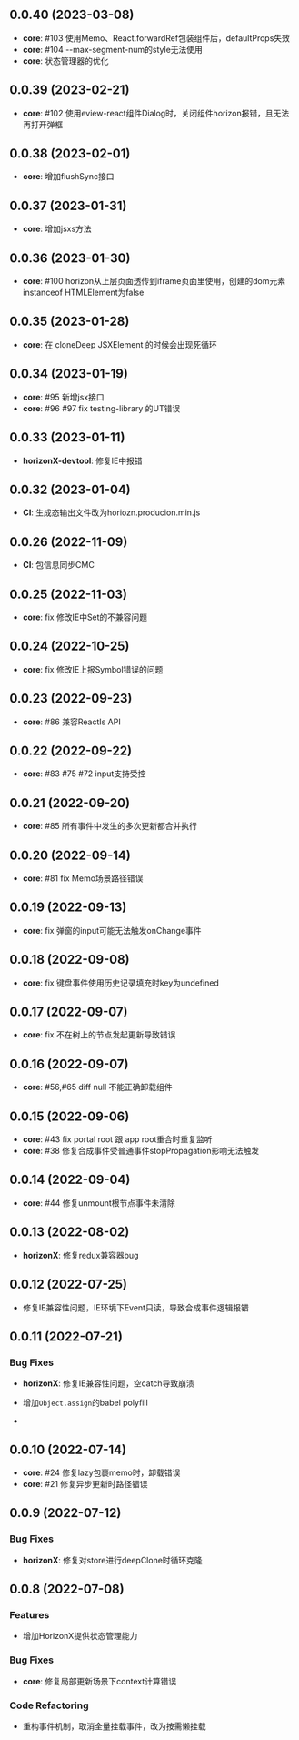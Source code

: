 ## 0.0.40 (2023-03-08)
- **core**: #103 使用Memo、React.forwardRef包装组件后，defaultProps失效
- **core**: #104 --max-segment-num的style无法使用
- **core**: 状态管理器的优化

## 0.0.39 (2023-02-21)
- **core**: #102 使用eview-react组件Dialog时，关闭组件horizon报错，且无法再打开弹框

## 0.0.38 (2023-02-01)
- **core**: 增加flushSync接口

## 0.0.37 (2023-01-31)
- **core**: 增加jsxs方法

## 0.0.36 (2023-01-30)
- **core**: #100 horizon从上层页面透传到iframe页面里使用，创建的dom元素instanceof HTMLElement为false

## 0.0.35 (2023-01-28)
- **core**: 在 cloneDeep JSXElement 的时候会出现死循环

## 0.0.34 (2023-01-19)
- **core**: #95 新增jsx接口
- **core**: #96 #97 fix testing-library 的UT错误

## 0.0.33 (2023-01-11)
- **horizonX-devtool**: 修复IE中报错

## 0.0.32 (2023-01-04)
- **CI**: 生成态输出文件改为horiozn.producion.min.js

## 0.0.26 (2022-11-09)
- **CI**: 包信息同步CMC

## 0.0.25 (2022-11-03)
- **core**: fix 修改IE中Set的不兼容问题

## 0.0.24 (2022-10-25)
- **core**: fix 修改IE上报Symbol错误的问题

## 0.0.23 (2022-09-23)
- **core**: #86 兼容ReactIs API

## 0.0.22 (2022-09-22)
- **core**: #83 #75 #72 input支持受控

## 0.0.21 (2022-09-20)
- **core**: #85 所有事件中发生的多次更新都合并执行

## 0.0.20 (2022-09-14)
- **core**: #81 fix Memo场景路径错误

## 0.0.19 (2022-09-13)
- **core**: fix 弹窗的input可能无法触发onChange事件

## 0.0.18 (2022-09-08)
- **core**: fix 键盘事件使用历史记录填充时key为undefined

## 0.0.17 (2022-09-07)
- **core**: fix 不在树上的节点发起更新导致错误

## 0.0.16 (2022-09-07)
- **core**: #56,#65 diff null 不能正确卸载组件

## 0.0.15 (2022-09-06)
- **core**: #43 fix portal root 跟 app root重合时重复监听
- **core**: #38 修复合成事件受普通事件stopPropagation影响无法触发

## 0.0.14 (2022-09-04)
- **core**: #44 修复unmount根节点事件未清除

## 0.0.13 (2022-08-02)
- **horizonX**: 修复redux兼容器bug

## 0.0.12 (2022-07-25)
- 修复IE兼容性问题，IE环境下Event只读，导致合成事件逻辑报错

## 0.0.11 (2022-07-21)
### Bug Fixes
- **horizonX**: 修复IE兼容性问题，空catch导致崩溃
- 增加`Object.assign`的babel polyfill

-
## 0.0.10 (2022-07-14)
- **core**: #24 修复lazy包裹memo时，卸载错误
- **core**: #21 修复异步更新时路径错误

## 0.0.9 (2022-07-12)
### Bug Fixes
- **horizonX**: 修复对store进行deepClone时循环克隆

## 0.0.8 (2022-07-08)
### Features
- 增加HorizonX提供状态管理能力
### Bug Fixes
- **core**: 修复局部更新场景下context计算错误
### Code Refactoring
- 重构事件机制，取消全量挂载事件，改为按需懒挂载
